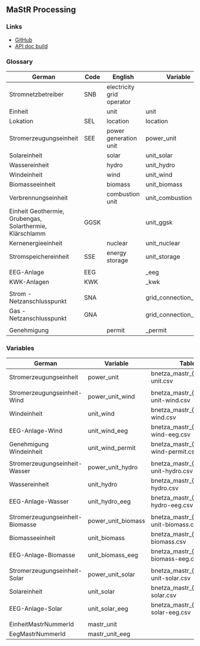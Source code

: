 ## MaStR Processing

### Links

* [GitHub](https://github.com/OpenEnergyPlatform/data-preprocessing/issues/13)
* [API doc build](https://www.marktstammdatenregister.de/MaStRHilfe/files/webdienst/2019-01_31%20Funktionen%20MaStR%20Webdienste%20V1.2.html)

### Glossary

| German  | Code | English  | Variable  |
|---|---|---|---|
| Stromnetzbetreiber | SNB  | electricity grid operator  |   |
| Einheit |   | unit  | unit  |
| Lokation | SEL  | location  | location  |
| Stromerzeugungseinheit  | SEE  | power generation unit  | power_unit  |
| Solareinheit  |   | solar  | unit_solar  |
| Wassereinheit  |   | hydro  | unit_hydro  |
| Windeinheit  |   | wind  | unit_wind  |
| Biomasseeinheit  |   | biomass  | unit_biomass  |
| Verbrennungseinheit  |   | combustion unit  | unit_combustion  |
| Einheit Geothermie, Grubengas, Solarthermie, Klärschlamm  | GGSK  |   | unit_ggsk  |
| Kernenergieeinheit  |   | nuclear  | unit_nuclear  |
| Stromspeichereinheit  | SSE  | energy storage  | unit_storage  |
|   |   |   |   |
| EEG-Anlage  | EEG  |   | _eeg  |
| KWK-Anlagen  | KWK  |   | _kwk  |
|   |   |   |   |
| Strom - Netzanschlusspunkt  | SNA  |   | grid_connection_power  |
| Gas - Netzanschlusspunkt  | GNA  |   | grid_connection_gas  |
|   |   |   |   |
| Genehmigung |   | permit | _permit |

### Variables

| German | Variable | Table |
|---|---|---|
| Stromerzeugungseinheit  | power_unit  | bnetza_mastr_{v}_power-unit.csv |
|   |   |  |
| Stromerzeugungseinheit-Wind | power_unit_wind  | bnetza_mastr_{v}_power-unit-wind.csv |
| Windeinheit | unit_wind | bnetza_mastr_{v}_unit-wind.csv |
| EEG-Anlage-Wind | unit_wind_eeg  | bnetza_mastr_{v}_unit-wind-eeg.csv |
| Genehmigung Windeinheit | unit_wind_permit | bnetza_mastr_{v}_unit-wind-permit.csv |
|   |   |  |
| Stromerzeugungseinheit-Wasser | power_unit_hydro | bnetza_mastr_{v}_power-unit-hydro.csv |
| Wassereinheit | unit_hydro | bnetza_mastr_{v}_unit-hydro.csv |
| EEG-Anlage-Wasser | unit_hydro_eeg  | bnetza_mastr_{v}_unit-hydro-eeg.csv |
|   |   |  |
| Stromerzeugungseinheit-Biomasse | power_unit_biomass | bnetza_mastr_{v}_power-unit-biomass.csv |
| Biomasseeinheit | unit_biomass | bnetza_mastr_{v}_unit-biomass.csv |
| EEG-Anlage-Biomasse | unit_biomass_eeg  | bnetza_mastr_{v}_unit-biomass-eeg.csv |
|   |   |  |
| Stromerzeugungseinheit-Solar | power_unit_solar | bnetza_mastr_{v}_power-unit-solar.csv |
| Solareinheit | unit_solar | bnetza_mastr_{v}_unit-solar.csv |
| EEG-Anlage-Solar | unit_solar_eeg  | bnetza_mastr_{v}_unit-solar-eeg.csv |
|   |   |  |
| EinheitMastrNummerId  | mastr_unit  |  |
| EegMastrNummerId  | mastr_unit_eeg  |  |